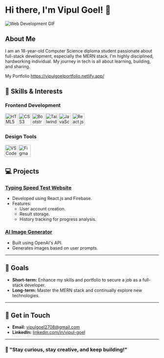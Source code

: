 # Hi there, I'm Vipul Goel! 👋

![Web Development GIF](https://media.giphy.com/media/L8K62iTDkzGX6/giphy.gif)




## About Me

I am an 18-year-old Computer Science diploma student passionate about full-stack development, especially the MERN stack. I'm highly disciplined, hardworking individual. My journey in tech is all about learning, building, and sharing.

My Portfolio
<a href='https://vipulgoelportfolio.netlify.app/'>https://vipulgoelportfolio.netlify.app/</a>
## 🔧 Skills & Interests

### Frontend Development
<p>
  <img src="https://cdn.jsdelivr.net/gh/devicons/devicon/icons/html5/html5-original.svg" width="40" height="40" title="HTML5" />
  <img src="https://cdn.jsdelivr.net/gh/devicons/devicon/icons/css3/css3-original.svg" width="40" height="40" title="CSS3" />
  <img src="https://cdn.jsdelivr.net/gh/devicons/devicon/icons/bootstrap/bootstrap-original.svg" width="40" height="40" title="Bootstrap" />
  <img src="https://upload.wikimedia.org/wikipedia/commons/d/d5/Tailwind_CSS_Logo.svg" width="40" height="40" title="Tailwind CSS" />
  <img src="https://cdn.jsdelivr.net/gh/devicons/devicon/icons/javascript/javascript-original.svg" width="40" height="40" title="JavaScript" />
  <img src="https://cdn.jsdelivr.net/gh/devicons/devicon/icons/react/react-original.svg" width="40" height="40" title="React.js" />

</p>

### Design Tools
<p>
  <img src="https://cdn.jsdelivr.net/gh/devicons/devicon/icons/vscode/vscode-original.svg" width="40" height="40" title="VS Code" />

  <img src="https://cdn.jsdelivr.net/gh/devicons/devicon/icons/figma/figma-original.svg" width="40" height="40" title="Figma" />
</p>


## 💻 Projects

### [Typing Speed Test Website](https://typing-test-website123.netlify.app/)
- Developed using React.js and Firebase.
- Features:
  - User account creation.
  - Result storage.
  - History tracking for progress analysis.

### [AI Image Generator](https://vipulgoel08.github.io/AI-image-generator/)
- Built using OpenAI's API.
- Generates images based on user prompts.

---

## 🌟 Goals

- **Short-term:** Enhance my skills and portfolio to secure a job as a full-stack developer.
- **Long-term:** Master the MERN stack and continually explore new technologies.

---

## 📢 Get in Touch

- **Email:** vipulgoel2708@gmail.com
- **LinkedIn:** [linkedin.com/in/vipul-goel](https://www.linkedin.com/in/vipulgoel08/)

---
### 💪 "Stay curious, stay creative, and keep building!"
